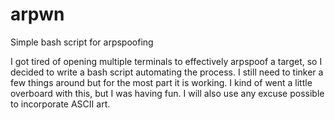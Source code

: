 # arpwn
Simple bash script for arpspoofing

I got tired of opening multiple terminals to effectively arpspoof a target, so I decided to write a bash script automating the process. I still need to tinker a few things around but for the most part it is working. I kind of went a little overboard with this, but I was having fun. I will also use any excuse possible to incorporate ASCII art.
